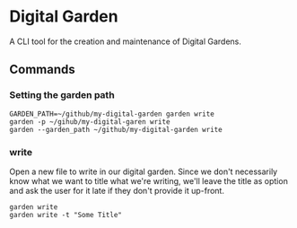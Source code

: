 # Digital Garden

A CLI tool for the creation and maintenance of Digital Gardens.

## Commands

### Setting the garden path
```shell
GARDEN_PATH=~/github/my-digital-garden garden write
garden -p ~/gihub/my-digital-garen write
garden --garden_path ~/github/my-digital-garden write
```

### write

Open a new file to write in our digital garden. Since we don't necessarily know what we want to title what we're writing, we'll leave the title as option and ask the user for it late if they don't provide it up-front.

```shell
garden write
garden write -t "Some Title"
```